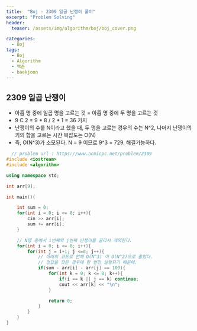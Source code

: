 ```yaml
---
title:  "Boj - 2309 일곱 난쟁이 풀이"
excerpt: "Problem Solving"
header:
  teaser: /assets/img/algorithm/boj/boj_cover.png

categories:
  - Boj
tags:
  - Boj
  - Algorithm
  - 백준
  - baekjoon
---
```

## 2309 일곱 난쟁이

- 아홉 명 중에 일곱 명을 고르는 것 = 아홉 명 중에 두 명을 고르는 것
- 9 C 2 = 9 * 8 / 2 * 1 = 36 가지
- 난쟁이의 수를 N이라고 했을 때, 두 명을 고르는 경우의 수는 N^2, 나머지 난쟁이의 키의 합을 고르는 시간 복잡도는 O(N)
- 즉, O(N^3)가 소모된다. N = 9 이므로 9^3 = 729. 해결가능하다.
  
```cpp
  // problem url : https://www.acmicpc.net/problem/2309
#include <iostream>
#include <algorithm>

using namespace std;

int arr[9];

int main(){

    int sum = 0;
    for(int i = 0; i <= 8; i++){
        cin >> arr[i];
        sum += arr[i];
    }

    // N명 중에서 i번째와 j번째 난쟁이를 골라서 제외한다.
    for(int i = 0; i <= 8; i++){
        for(int j = i+1; j <=8; j++){
            // 아래의 코드로 인해 O(N^3) 이 O(N^2)으로 줄었다. 
            // 정답을 찾은 경우에 한 번만 실행되기 때문에.
            if(sum - arr[i] - arr[j] == 100){
                for(int k = 0; k <= 8; k++){
                    if(i == k || j == k) continue;
                    cout << arr[k] << "\n";
                }

                return 0;
            }
        }
    }
}
```